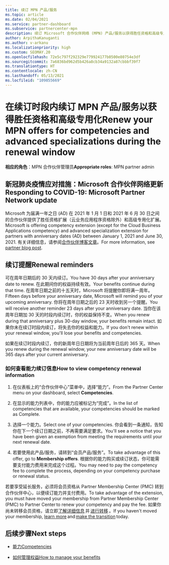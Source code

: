 ```yaml
---
title: 续订 MPN 产品/服务
ms.topic: article
ms.date: 02/04/2021
ms.service: partner-dashboard
ms.subservice: partnercenter-mpn
description: 续订 Microsoft 合作伙伴网络 (MPN) 产品/服务以获得胜任资格和高级专用化 - 续订时段开始于购买日期一周年后加一天。
author: ArpithaKanuganti
ms.author: v-arkanu
ms.localizationpriority: high
ms.custom: SEOMAY.20
ms.openlocfilehash: 72e5c797f292329e779924177b0500e80754e3df
ms.sourcegitcommit: 7a6836bd962d5b426a8cb34a9132a87cbbbf39f7
ms.translationtype: HT
ms.contentlocale: zh-CN
ms.lasthandoff: 05/13/2021
ms.locfileid: "109855669"
---
```

# <a name="renew-your-mpn-offers-for-competencies-and-advanced-specializations-during-the-renewal-window"></a><span data-ttu-id="a968a-103">在续订时段内续订 MPN 产品/服务以获得胜任资格和高级专用化</span><span class="sxs-lookup"><span data-stu-id="a968a-103">Renew your MPN offers for competencies and advanced specializations during the renewal window</span></span>

<span data-ttu-id="a968a-104">**相应的角色**：MPN 合作伙伴管理员</span><span class="sxs-lookup"><span data-stu-id="a968a-104">**Appropriate roles**: MPN partner admin</span></span>

## <a name="responding-to-covid-19-microsoft-partner-network-update"></a><span data-ttu-id="a968a-105">新冠肺炎疫情应对措施：Microsoft 合作伙伴网络更新</span><span class="sxs-lookup"><span data-stu-id="a968a-105">Responding to COVID-19: Microsoft Partner Network update</span></span>

<span data-ttu-id="a968a-106">Microsoft 为届满一年之日 (AD) 在 2021 年 1 月 1 日和 2021 年 6 月 30 日之间的合作伙伴提供了胜任资格扩展（云业务应用程序资格除外）和高级专用化扩展。</span><span class="sxs-lookup"><span data-stu-id="a968a-106">Microsoft is offering competency extension (except for the Cloud Business Applications competency) and advanced specialization extension for partners with anniversary dates (AD) between January 1, 2021 and June 30, 2021.</span></span> <span data-ttu-id="a968a-107">有关详细信息，请参阅[合作伙伴博客文章](https://blogs.partner.microsoft.com/mpn/responding-to-covid-19-microsoft-partner-network/)。</span><span class="sxs-lookup"><span data-stu-id="a968a-107">For more information, see [partner blog post](https://blogs.partner.microsoft.com/mpn/responding-to-covid-19-microsoft-partner-network/).</span></span>

## <a name="renewal-reminders"></a><span data-ttu-id="a968a-108">续订提醒</span><span class="sxs-lookup"><span data-stu-id="a968a-108">Renewal reminders</span></span>

<span data-ttu-id="a968a-109">可在周年日期后的 30 天内续订。</span><span class="sxs-lookup"><span data-stu-id="a968a-109">You have 30 days after your anniversary date to renew.</span></span> <span data-ttu-id="a968a-110">在此期间你的权益持续有效。</span><span class="sxs-lookup"><span data-stu-id="a968a-110">Your benefits continue during that time.</span></span> <span data-ttu-id="a968a-111">在周年日期之前的十五天时，Microsoft 将提醒你即将满一周年。</span><span class="sxs-lookup"><span data-stu-id="a968a-111">Fifteen days before your anniversary date, Microsoft will remind you of your upcoming anniversary.</span></span> <span data-ttu-id="a968a-112">你将在周年日期之后的 23 天时收到另一个提醒。</span><span class="sxs-lookup"><span data-stu-id="a968a-112">You will receive another reminder 23 days after your anniversary date.</span></span> <span data-ttu-id="a968a-113">当你在该周年日期加 30 天的时段内续订时，你的权益保持不变。</span><span class="sxs-lookup"><span data-stu-id="a968a-113">When you renew during that anniversary plus 30-day window, your benefits remain intact.</span></span> <span data-ttu-id="a968a-114">如果你未在续订时段内续订，将失去你的权益和能力。</span><span class="sxs-lookup"><span data-stu-id="a968a-114">If you don't renew within your renewal window, you'll lose your benefits and competencies.</span></span>

<span data-ttu-id="a968a-115">如果在续订时段内续订，你的新周年日日期将为当前周年日后的 365 天。</span><span class="sxs-lookup"><span data-stu-id="a968a-115">When you renew during the renewal window, your new anniversary date will be 365 days after your current anniversary.</span></span>

### <a name="how-to-view-competency-renewal-information"></a><span data-ttu-id="a968a-116">如何查看能力续订信息</span><span class="sxs-lookup"><span data-stu-id="a968a-116">How to view competency renewal information</span></span>

1. <span data-ttu-id="a968a-117">在仪表板上的“合作伙伴中心”菜单中，选择“能力”。</span><span class="sxs-lookup"><span data-stu-id="a968a-117">From the Partner Center menu on your dashboard, select **Competencies**.</span></span>  

2. <span data-ttu-id="a968a-118">在显示的能力列表中，你的能力应被标记为“完成”。</span><span class="sxs-lookup"><span data-stu-id="a968a-118">In the list of competencies that are available, your competencies should be marked as Complete.</span></span>  

3. <span data-ttu-id="a968a-119">选择一个能力。</span><span class="sxs-lookup"><span data-stu-id="a968a-119">Select one of your competencies.</span></span> <span data-ttu-id="a968a-120">你会看到一条通知，告知你在下一个续订日期之前，不再需要满足要求。</span><span class="sxs-lookup"><span data-stu-id="a968a-120">You'll see a notice that you have been given an exemption from meeting the requirements until your next renewal date.</span></span>

4. <span data-ttu-id="a968a-121">若要使用此产品/服务，请转到“会员产品/服务”。</span><span class="sxs-lookup"><span data-stu-id="a968a-121">To take advantage of this offer, go to **Membership offers**.</span></span> <span data-ttu-id="a968a-122">根据你的能力购买或续订状态，你可能需要支付能力费用来完成这个过程。</span><span class="sxs-lookup"><span data-stu-id="a968a-122">You may need to pay the competency fee to complete the process, depending on your competency purchase or renewal status.</span></span>

<span data-ttu-id="a968a-123">若要享受延长服务，必须将会员资格从 Partner Membership Center (PMC) 转到合作伙伴中心，以便续订能力并支付费用。</span><span class="sxs-lookup"><span data-stu-id="a968a-123">To take advantage of the extension, you must have moved your membership from Partner Membership Center (PMC) to Partner Center to renew your competency and pay the fee.</span></span> <span data-ttu-id="a968a-124">如果你尚未转移会员资格，请立即[了解详细信息](prepare-pmc-pc-migration.md) 并 [进行转移](https://partners.microsoft.com/partnerprogram/Welcome.aspx) 。</span><span class="sxs-lookup"><span data-stu-id="a968a-124">If you haven't moved your membership, [learn more](prepare-pmc-pc-migration.md) and [make the transition](https://partners.microsoft.com/partnerprogram/Welcome.aspx) today.</span></span>  

## <a name="next-steps"></a><span data-ttu-id="a968a-125">后续步骤</span><span class="sxs-lookup"><span data-stu-id="a968a-125">Next steps</span></span>

- [<span data-ttu-id="a968a-126">能力</span><span class="sxs-lookup"><span data-stu-id="a968a-126">Competencies</span></span>](learn-about-competencies.md)

- [<span data-ttu-id="a968a-127">如何管理权益</span><span class="sxs-lookup"><span data-stu-id="a968a-127">How to manage your benefits</span></span>](manage-your-partner-network-benefits.md)

